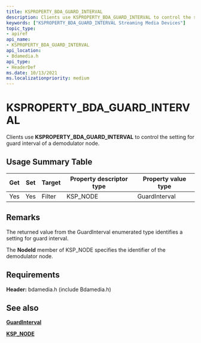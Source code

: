 ```yaml
---
title: KSPROPERTY_BDA_GUARD_INTERVAL
description: Clients use KSPROPERTY_BDA_GUARD_INTERVAL to control the setting for guard interval of a demodulator node.
keywords: ["KSPROPERTY_BDA_GUARD_INTERVAL Streaming Media Devices"]
topic_type:
- apiref
api_name:
- KSPROPERTY_BDA_GUARD_INTERVAL
api_location:
- Bdamedia.h
api_type:
- HeaderDef
ms.date: 10/13/2021
ms.localizationpriority: medium
---
```


# KSPROPERTY_BDA_GUARD_INTERVAL

Clients use **KSPROPERTY_BDA_GUARD_INTERVAL** to control the setting for guard interval of a demodulator node.

## Usage Summary Table

| Get | Set | Target | Property descriptor type | Property value type |
|--|--|--|--|--|
| Yes | Yes | Filter | KSP_NODE | GuardInterval |

## Remarks

The returned value from the GuardInterval enumerated type identifies a setting for guard interval.

The **NodeId** member of KSP_NODE specifies the identifier of the demodulator node.

## Requirements

**Header:** bdamedia.h (include Bdamedia.h)

## See also

[**GuardInterval**](/previous-versions/windows/desktop/mstv/guardinterval)

[**KSP_NODE**](/windows-hardware/drivers/ddi/ks/ns-ks-ksp_node)
